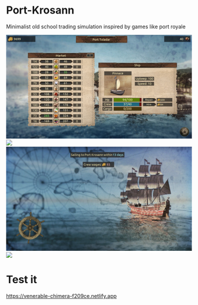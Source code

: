 # Port-Krosann
Minimalist old school trading simulation inspired by games like port royale

![](readme/screenshot01.png)
![](readme/screenshot02.png)
![](readme/screenshot03.png)
![](readme/screenshot04.png)

# Test it
https://venerable-chimera-f209ce.netlify.app
